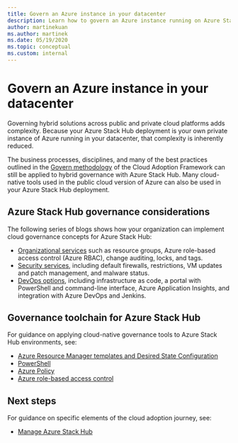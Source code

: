 ```yaml
---
title: Govern an Azure instance in your datacenter
description: Learn how to govern an Azure instance running on Azure Stack Hub in your datacenter.
author: martinekuan
ms.author: martinek
ms.date: 05/19/2020
ms.topic: conceptual
ms.custom: internal
---
```


# Govern an Azure instance in your datacenter

Governing hybrid solutions across public and private cloud platforms adds complexity. Because your Azure Stack Hub deployment is your own private instance of Azure running in your datacenter, that complexity is inherently reduced.

The business processes, disciplines, and many of the best practices outlined in the [Govern methodology](../../govern/index.md) of the Cloud Adoption Framework can still be applied to hybrid governance with Azure Stack Hub. Many cloud-native tools used in the public cloud version of Azure can also be used in your Azure Stack Hub deployment.

## Azure Stack Hub governance considerations

The following series of blogs shows how your organization can implement cloud governance concepts for Azure Stack Hub:

- [Organizational services](https://azure.microsoft.com/blog/azure-stack-iaas-part-seven/) such as resource groups, Azure role-based access control (Azure RBAC), change auditing, locks, and tags.
- [Security services](https://azure.microsoft.com/blog/azure-stack-iaas-part-four/), including default firewalls, restrictions, VM updates and patch management, and malware status.
- [DevOps options](https://azure.microsoft.com/blog/azure-stack-iaas-part-seven-2/), including infrastructure as code, a portal with PowerShell and command-line interface, Azure Application Insights, and integration with Azure DevOps and Jenkins.

## Governance toolchain for Azure Stack Hub

For guidance on applying cloud-native governance tools to Azure Stack Hub environments, see:

- [Azure Resource Manager templates and Desired State Configuration](/azure-stack/user/azure-stack-arm-templates)
- [PowerShell](/azure-stack/user/azure-stack-powershell-overview)
- [Azure Policy](/azure-stack/user/azure-stack-policy-module)
- [Azure role-based access control](/azure-stack/user/azure-stack-manage-permissions)

## Next steps

For guidance on specific elements of the cloud adoption journey, see:

- [Manage Azure Stack Hub](./manage.md)
